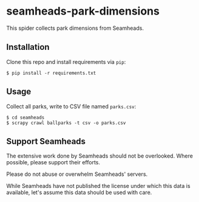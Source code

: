 # seamheads-park-dimensions

This spider collects park dimensions from Seamheads.

## Installation

Clone this repo and install requirements via `pip`:

```shell
$ pip install -r requirements.txt
```

## Usage

Collect all parks, write to CSV file named `parks.csv`:

```shell
$ cd seamheads
$ scrapy crawl ballparks -t csv -o parks.csv
```

## Support Seamheads

The extensive work done by Seamheads should not be overlooked.
Where possible, please support their efforts.

Please do not abuse or overwhelm Seamheads' servers.

While Seamheads have not published the license under which this data is
available, let's assume this data should be used with care.
